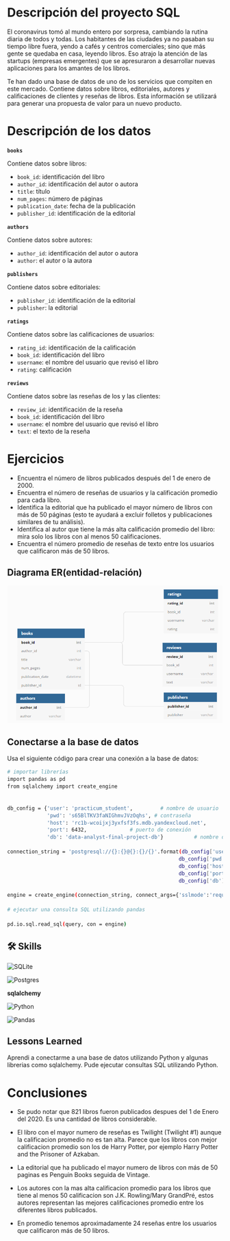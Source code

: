 # Descripción del proyecto SQL

El coronavirus tomó al mundo entero por sorpresa, cambiando la rutina diaria de todos y todas. Los habitantes de las ciudades ya no pasaban su tiempo libre fuera, yendo a cafés y centros comerciales; sino que más gente se quedaba en casa, leyendo libros. Eso atrajo la atención de las startups (empresas emergentes) que se apresuraron a desarrollar nuevas aplicaciones para los amantes de los libros.

Te han dado una base de datos de uno de los servicios que compiten en este mercado. Contiene datos sobre libros, editoriales, autores y calificaciones de clientes y reseñas de libros. Esta información se utilizará para generar una propuesta de valor para un nuevo producto.

# Descripción de los datos

**`books`**

Contiene datos sobre libros:

- `book_id`: identificación del libro
- `author_id`: identificación del autor o autora
- `title`: título
- `num_pages`: número de páginas
- `publication_date`: fecha de la publicación
- `publisher_id`: identificación de la editorial

**`authors`**

Contiene datos sobre autores:

- `author_id`: identificación del autor o autora
- `author`: el autor o la autora

**`publishers`**

Contiene datos sobre editoriales:

- `publisher_id`: identificación de la editorial
- `publisher`: la editorial

**`ratings`**

Contiene datos sobre las calificaciones de usuarios:

- `rating_id`: identificación de la calificación
- `book_id`: identificación del libro
- `username`: el nombre del usuario que revisó el libro
- `rating`: calificación

**`reviews`**

Contiene datos sobre las reseñas de los y las clientes:

- `review_id`: identificación de la reseña
- `book_id`: identificación del libro
- `username`: el nombre del usuario que revisó el libro
- `text`: el texto de la reseña

# Ejercicios

- Encuentra el número de libros publicados después del 1 de enero de 2000.
- Encuentra el número de reseñas de usuarios y la calificación promedio para cada libro.
- Identifica la editorial que ha publicado el mayor número de libros con más de 50 páginas (esto te ayudará a excluir folletos y publicaciones similares de tu análisis).
- Identifica al autor que tiene la más alta calificación promedio del libro: mira solo los libros con al menos 50 calificaciones.
- Encuentra el número promedio de reseñas de texto entre los usuarios que calificaron más de 50 libros.

## Diagrama ER(entidad-relación)

![App Screenshot](Diagrama-de-datos.png)

## Conectarse a la base de datos

Usa el siguiente código para crear una conexión a la base de datos:

```bash
# importar librerías
import pandas as pd
from sqlalchemy import create_engine


db_config = {'user': 'practicum_student',         # nombre de usuario
             'pwd': 's65BlTKV3faNIGhmvJVzOqhs', # contraseña
             'host': 'rc1b-wcoijxj3yxfsf3fs.mdb.yandexcloud.net',
             'port': 6432,              # puerto de conexión
             'db': 'data-analyst-final-project-db'}          # nombre de la base de datos

connection_string = 'postgresql://{}:{}@{}:{}/{}'.format(db_config['user'],
                                                        db_config['pwd'],
                                                        db_config['host'],
                                                        db_config['port'],
                                                        db_config['db'])

engine = create_engine(connection_string, connect_args={'sslmode':'require'})

# ejecutar una consulta SQL utilizando pandas

pd.io.sql.read_sql(query, con = engine)
```
## 🛠 Skills

![SQLite](https://img.shields.io/badge/sqlite-%2307405e.svg?style=for-the-badge&logo=sqlite&logoColor=white)

![Postgres](https://img.shields.io/badge/postgres-%23316192.svg?style=for-the-badge&logo=postgresql&logoColor=white)

**sqlalchemy**

![Python](https://img.shields.io/badge/python-3670A0?style=for-the-badge&logo=python&logoColor=ffdd54)

![Pandas](https://img.shields.io/badge/pandas-%23150458.svg?style=for-the-badge&logo=pandas&logoColor=white)

## Lessons Learned

Aprendi a conectarme a una base de datos utilizando Python y algunas librerias como sqlalchemy. Pude ejecutar consultas SQL utilizando Python.

# Conclusiones

- Se pudo notar que 821 libros fueron publicados despues del 1 de Enero del 2020. Es una cantidad de libros considerable.

- El libro con el mayor numero de reseñas es Twilight (Twilight #1) aunque la calificacion promedio no es tan alta. Parece que los libros con mejor calificacion promedio son los de Harry Potter, por ejemplo Harry Potter and the Prisoner of Azkaban.

- La editorial que ha publicado el mayor numero de libros con más de 50 paginas es Penguin Books seguida de Vintage.

- Los autores con la mas alta calificacion promedio para los libros que tiene al menos 50 calificacion son J.K. Rowling/Mary GrandPré, estos autores representan las mejores calificaciones promedio entre los diferentes libros publicados.

- En promedio tenemos aproximadamente 24 reseñas entre los usuarios que calificaron más de 50 libros.
